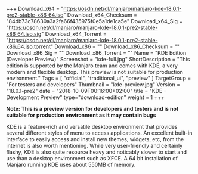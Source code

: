 +++
Download_x64 = "https://osdn.net/dl/manjaro/manjaro-kde-18.0.1-pre2-stable-x86_64.iso"
Download_x64_Checksum = "84db73c78630a3a2fa66f435975f0e5a1de1ca5e"
Download_x64_Sig = "https://osdn.net/dl/manjaro/manjaro-kde-18.0.1-pre2-stable-x86_64.iso.sig"
Download_x64_Torrent = "https://osdn.net/dl/manjaro/manjaro-kde-18.0.1-pre2-stable-x86_64.iso.torrent"
Download_x86 = ""
Download_x86_Checksum = ""
Download_x86_Sig = ""
Download_x86_Torrent = ""
Name = "KDE Edition (Developer Preview)"
Screenshot = "kde-full.jpg"
ShortDescription = "This edition is supported by the Manjaro team and comes with KDE, a very modern and flexible desktop. This preview is not suitable for production environment."
Tags = [ "official", "traditional_ui", "preview" ]
TargetGroup = "For testers and developers"
Thumbnail = "kde-preview.jpg"
Version = "18.0.1-pre2"
date = "2018-10-09T00:16:00+02:00"
title = "KDE - Development Preview"
type="download-edition"
weight = 1
+++

**Note: This is a preview version for developers and testers and is not suitable for production environment as it may contain bugs**

KDE is a feature-rich and versatile desktop environment that provides several different styles of menu to access applications. An excellent built-in interface to easily access and install new themes, widgets, etc, from the internet is also worth mentioning. While very user-friendly and certainly flashy, KDE is also quite resource heavy and noticably slower to start and use than a desktop environment such as XFCE. A 64 bit installation of Manjaro running KDE uses about 550MB of memory.
